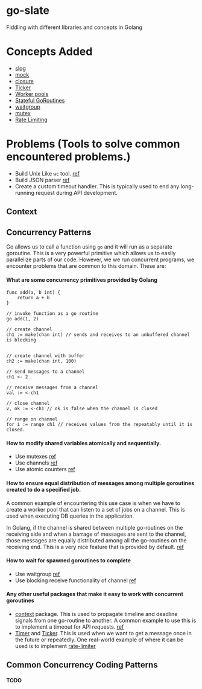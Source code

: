 # go-slate
Fiddling with different libraries and concepts in Golang

# Concepts Added
- [slog](https://pkg.go.dev/golang.org/x/exp/slog)
- [mock](https://pkg.go.dev/github.com/stretchr/testify/mock#hdr-Example_Usage)
- [closure](https://gobyexample.com/closures)
- [Ticker](https://gobyexample.com/tickers)
- [Worker pools](https://gobyexample.com/worker-pools)
- [Stateful GoRoutines](https://gobyexample.com/stateful-goroutines)
- [waitgroup](https://gobyexample.com/waitgroups)
- [mutex](https://gobyexample.com/mutexes)
- [Rate Limiting](https://gobyexample.com/rate-limiting)

# Problems (Tools to solve common encountered problems.)
- Build Unix Like `wc` tool. [ref](https://codingchallenges.fyi/challenges/challenge-wc/)
- Build JSON parser [ref](https://codingchallenges.fyi/challenges/challenge-json-parser/)
- Create a custom timeout handler. This is typically used to end any long-running request during API development.

## Context

## Concurrency Patterns
Go allows us to call a function using `go` and it will run as a separate goroutine. This is a very powerful primitive which allows us to easily parallelize parts of our code. However, we we run concurrent programs, we encounter problems that are common to this domain. These are:
#### What are some concurrency primitives provided by Golang
```golang
func add(a, b int) {
    return a + b
}

// invoke function as a go routine
go add(1, 2)

// create channel
ch1 := make(chan int) // sends and receives to an unbuffered channel is blocking


// create channel with buffer
ch2 := make(chan int, 100)

// send messages to a channel
ch1 <- 2

// receive messages from a channel
val := <-ch1

// close channel
v, ok := <-ch1 // ok is false when the channel is closed

// range on channel
for i := range ch1 // receives values from the repeatably until it is closed.
```
#### How to modify shared variables atomically and sequentially.
- Use mutexes [ref](./concepts/mutex/main.go)
- Use channels [ref](./concepts/statefulgoroutines/main.go)
- Use atomic counters [ref](./concepts/atomiccounters/main.go)

#### How to ensure equal distribution of messages among multiple goroutines created to do a specified job.
A common example of encountering this use case is when we have to create a worker pool that can listen to a set of jobs on a channel. This is used when executing DB queries in the application.

In Golang, if the channel is shared between multiple go-routines on the receiving side and when a barrage of messages are sent to the channel, those messages are equally distributed among all the go-routines on the receiving end. This is a very nice feature that is provided by default. [ref](./concepts/workerpools/main.go)
#### How to wait for spawned goroutines to complete
- Use waitgroup [ref](./concepts/waitgroup/main.go)
- Use blocking receive functionality of channel [ref](./concepts/channel/cl.go)

#### Any other useful packages that make it easy to work with concurrent goroutines
- [context](https://pkg.go.dev/context) package. This is used to propagate timeline and deadline signals from one go-routine to another. A common example to use this is to implement a timeout for API requests. [ref](/problems/timeouts/main.go)
- [Timer](https://gobyexample.com/timers) and [Ticker](https://gobyexample.com/tickers). This is used when we want to get a message once in the future or repeatedly. One real-world example of where it can be used is to implement [rate-limiter](./concepts/ratelimiting/main.go)

## Common Concurrency Coding Patterns
#### TODO
